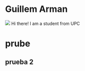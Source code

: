 # Guillem Arman
![](http://imgur.com/a/aKWE7.png)
Hi there! I am a student from UPC 

 # prube
 ## prueba 2
